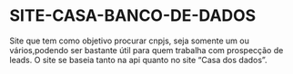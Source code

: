 # SITE-CASA-BANCO-DE-DADOS
 
Site que tem como objetivo procurar cnpjs, seja somente um ou vários,podendo ser bastante útil para quem trabalha com prospecção de leads. O site se baseia tanto na api quanto no site “Casa dos dados”.
